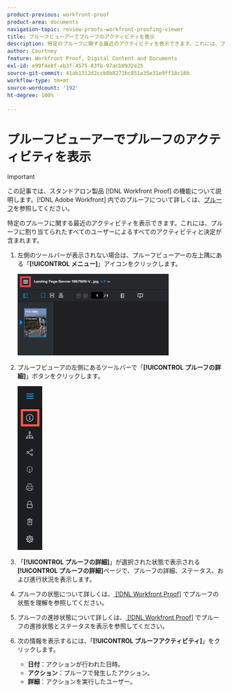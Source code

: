 ```yaml
---
product-previous: workfront-proof
product-area: documents
navigation-topic: review-proofs-workfront-proofing-viewer
title: プルーフビューアーでプルーフのアクティビティを表示
description: 特定のプルーフに関する最近のアクティビティを表示できます。これには、プルーフに割り当てられたすべてのユーザーによるすべてのアクティビティと決定が含まれます。
author: Courtney
feature: Workfront Proof, Digital Content and Documents
exl-id: e99f4e8f-eb3f-4575-83fb-97acb8932e25
source-git-commit: 41ab1312d2ccb8b8271bc851a35e31e9ff18c16b
workflow-type: tm+mt
source-wordcount: '192'
ht-degree: 100%

---
```


# プルーフビューアーでプルーフのアクティビティを表示

>[!IMPORTANT]
>
>この記事では、スタンドアロン製品 [!DNL Workfront Proof] の機能について説明します。[!DNL Adobe Workfront] 内でのプルーフについて詳しくは、[プルーフ](../../../review-and-approve-work/proofing/proofing.md)を参照してください。

特定のプルーフに関する最近のアクティビティを表示できます。これには、プルーフに割り当てられたすべてのユーザーによるすべてのアクティビティと決定が含まれます。

1. 左側のツールバーが表示されない場合は、プルーフビューアーの左上隅にある「**[!UICONTROL メニュー]**」アイコンをクリックします。

   ![](assets/menu-icon-in-proofing-viewer-350x188.png)

1. プルーフビューアの左側にあるツールバーで「**[!UICONTROL プルーフの詳細]**」ボタンをクリックします。

   ![Proofing_Viewer_toolbar_button_-_Proof_details.png](assets/proofing-viewer-toolbar-button---proof-details.png)

1. 「**[!UICONTROL プルーフの詳細]**」が選択された状態で表示される&#x200B;**[!UICONTROL プルーフの詳細]**&#x200B;ページで、プルーフの詳細、ステータス、および進行状況を表示します。

1. プルーフの状態について詳しくは、[ [!DNL Workfront Proof]](../../../workfront-proof/wp-work-proofsfiles/manage-your-work/proof-state.md) でプルーフの状態を理解を参照してください。

1. プルーフの進捗状態について詳しくは、[ [!DNL Workfront Proof]](../../../workfront-proof/wp-work-proofsfiles/manage-your-work/view-progress-and-status-of-proof.md) でプルーフの進捗状態とステータスを表示を参照してください。
1. 次の情報を表示するには、「**[!UICONTROL プルーフアクティビティ]**」をクリックします。

   * **日付**：アクションが行われた日時。
   * **アクション**：プルーフで発生したアクション。
   * **詳細**：アクションを実行したユーザー。
